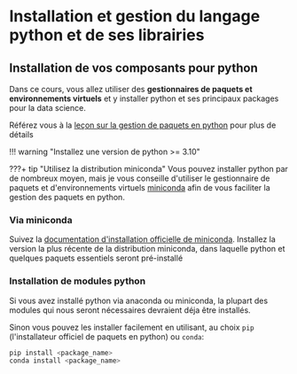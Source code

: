 # Installation et gestion du langage python et de ses librairies

## Installation de vos composants pour python

Dans ce cours, vous allez utiliser des  **gestionnaires de paquets et environnements virtuels** et y installer python et ses principaux packages pour la data science.    

Référez vous à la [leçon sur la gestion de paquets en python](https://filedn.eu/lefeldrXcsSFgCcgc48eaLY/lecons/lecon_environnements_virtuels.slides.html) pour plus de détails

!!! warning "Installez une version de python >= 3.10"

???+ tip "Utilisez la distribution miniconda"
	Vous pouvez installer python par de nombreux moyen, mais je vous conseille d'utiliser le gestionnaire de paquets et d'environnements virtuels [miniconda](https://docs.anaconda.com/miniconda/) afin de vous faciliter la gestion des paquets en python.

### Via miniconda

Suivez la [documentation d'installation officielle de miniconda](https://docs.conda.io/en/latest/miniconda.html). Installez la version la plus récente de la distribution miniconda, dans laquelle python et quelques paquets essentiels seront pré-installé

### Installation de modules python

Si vous avez installé python via anaconda ou miniconda, la plupart des modules qui nous seront nécessaires devraient déja être installés. 

Sinon vous pouvez les installer facilement en utilisant, au choix `pip` (l'installateur officiel de paquets en python) ou `conda`:
```zsh
pip install <package_name> 
conda install <package_name>
```